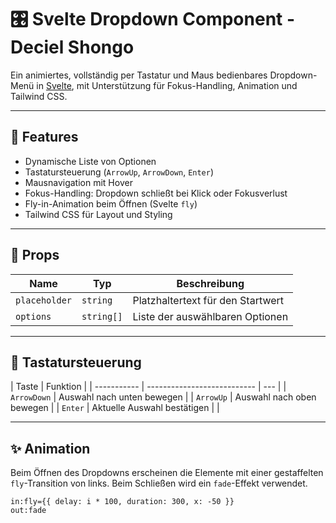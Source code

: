 # 🎛️ Svelte Dropdown Component - Deciel Shongo

Ein animiertes, vollständig per Tastatur und Maus bedienbares Dropdown-Menü in [Svelte](https://svelte.dev/), mit Unterstützung für Fokus-Handling, Animation und Tailwind CSS.

---

## 🚀 Features

- Dynamische Liste von Optionen
- Tastatursteuerung (`ArrowUp`, `ArrowDown`, `Enter`)
- Mausnavigation mit Hover
- Fokus-Handling: Dropdown schließt bei Klick oder Fokusverlust
- Fly-in-Animation beim Öffnen (Svelte `fly`)
- Tailwind CSS für Layout und Styling

---

## 🔧 Props

| Name          | Typ        | Beschreibung                      |
| ------------- | ---------- | --------------------------------- |
| `placeholder` | `string`   | Platzhaltertext für den Startwert |
| `options`     | `string[]` | Liste der auswählbaren Optionen   |

---

## 🎹 Tastatursteuerung

| Taste       | Funktion                    |
| ----------- | --------------------------- | --- |
| `ArrowDown` | Auswahl nach unten bewegen  |
| `ArrowUp`   | Auswahl nach oben bewegen   |
| `Enter`     | Aktuelle Auswahl bestätigen |     |

---

## ✨ Animation

Beim Öffnen des Dropdowns erscheinen die Elemente mit einer gestaffelten `fly`-Transition von links. Beim Schließen wird ein `fade`-Effekt verwendet.

```svelte
in:fly={{ delay: i * 100, duration: 300, x: -50 }}
out:fade
```
